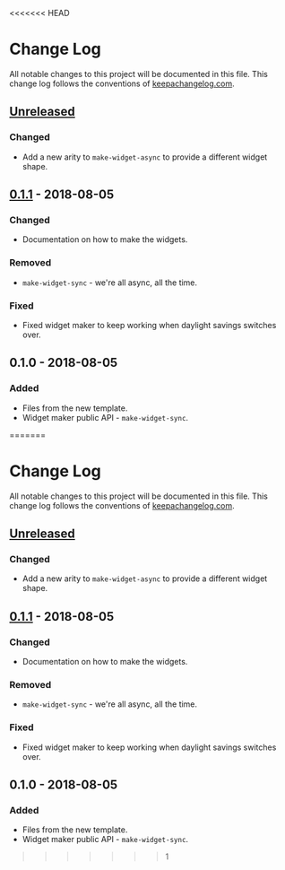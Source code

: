 <<<<<<< HEAD
# Change Log
All notable changes to this project will be documented in this file. This change log follows the conventions of [keepachangelog.com](http://keepachangelog.com/).

## [Unreleased]
### Changed
- Add a new arity to `make-widget-async` to provide a different widget shape.

## [0.1.1] - 2018-08-05
### Changed
- Documentation on how to make the widgets.

### Removed
- `make-widget-sync` - we're all async, all the time.

### Fixed
- Fixed widget maker to keep working when daylight savings switches over.

## 0.1.0 - 2018-08-05
### Added
- Files from the new template.
- Widget maker public API - `make-widget-sync`.

[Unreleased]: https://github.com/your-name/clojure_project_webapp/compare/0.1.1...HEAD
[0.1.1]: https://github.com/your-name/clojure_project_webapp/compare/0.1.0...0.1.1
=======
# Change Log
All notable changes to this project will be documented in this file. This change log follows the conventions of [keepachangelog.com](http://keepachangelog.com/).

## [Unreleased]
### Changed
- Add a new arity to `make-widget-async` to provide a different widget shape.

## [0.1.1] - 2018-08-05
### Changed
- Documentation on how to make the widgets.

### Removed
- `make-widget-sync` - we're all async, all the time.

### Fixed
- Fixed widget maker to keep working when daylight savings switches over.

## 0.1.0 - 2018-08-05
### Added
- Files from the new template.
- Widget maker public API - `make-widget-sync`.

[Unreleased]: https://github.com/your-name/clojure_project_webapp/compare/0.1.1...HEAD
[0.1.1]: https://github.com/your-name/clojure_project_webapp/compare/0.1.0...0.1.1
>>>>>>> 1
